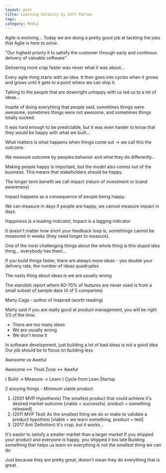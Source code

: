 ```yaml
---
layout: post
title: Learning Velocity by Jeff Patton
tags: 
category: Media
---
```


Agile is evolving...
Today we are doing a pretty good job at tackling the jobs that Agile is here to solve.

"Our highest priorty it to satisfy the customer through early and continous delivery of valuable software"

Delivering more crap faster was never what it was about...  

Every agile thing starts with an idea. It then goes into cycles when it grows and grows until it gets to a point where we can ship it.

Talking to the people that are downright unhappy with us led us to a lot of ideas...

Inspite of doing everyhting that people said, sometimes things were awesome, sometimes things were not awesome, and sometimes things totally sucked.

It was hard enough to be predictable, but it was even harder to know that they would be happy with what we built...

What matters is what happens when things come out -> we call this the outcome.

We measure outcome by peoples behavior and what they do differently...

Making people happy is important, but the model also comes out of the business. This means that stakeholders should be happy.

The longer term benefit we call impact (return of investment or brand awareness)  

Impact happens as a consequence of people being happy.

We can measure in days if people are happy, we cannot measure impact in days.

Happiness is a leading indicator,
Impact is a lagging indicator

It doesn't matter how short your feedback loop is, somethings cannot be measured in weeks (they need longer to measure).

One of the most challenging things about the whole thing is this stupid idea thing... everybody has them... 

If you build things faster, there are always more ideas - you double your delivery rate, the number of ideas quadruples

The nasty thing about ideas is we are usually wrong

The standish report where 60-70% of features are never used is from a small subset of sample data (4 of 5 companies)  

Marty Caga - author of Inspired (worth reading)

Marty said if you are really good at product management, you will be right 1/3 of the time.

* There are too many ideas
* We are usually wrong  
* We don't know it

In software development, just building a lot of bad ideas is not a good idea
Our job should be to focus on building less

Awesome vs Aweful

Awesome <-> Thud Zone <-> Aweful

( Build -> Measure -> Learn ) Cycle from Lean Startup

2 anoying things -  Minimum viable product

1. (2001 MVP Hypothesis) The smallest product that could achieve it's desired market outcome  [viable = successful, product = something released]
2. (2011 MVP Test) As the smallest thing we do or make to validate a product hypothesi [viable = we learn something, product = test]
3. (2017 Anti Definition) It's crap, but it works...

It's easier to satisfy a smaller market than a larger market
If you shipped your product and everyone is happy, you shipped it too late
Building something that helps us learn on everything is not the smallest thing we can do

Just because they are pretty great, doesn't mean they do everything that is great.
